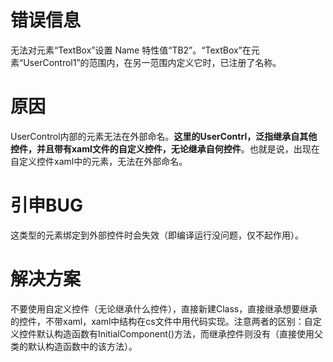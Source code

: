 # 错误信息

无法对元素“TextBox”设置 Name 特性值“TB2”。“TextBox”在元素“UserControl1”的范围内，在另一范围内定义它时，已注册了名称。

# 原因

UserControl内部的元素无法在外部命名。**这里的UserContrl，泛指继承自其他控件，并且带有xaml文件的自定义控件，无论继承自何控件**。也就是说，出现在自定义控件xaml中的元素，无法在外部命名。

# 引申BUG

这类型的元素绑定到外部控件时会失效（即编译运行没问题，仅不起作用）。

# 解决方案

不要使用自定义控件（无论继承什么控件），直接新建Class，直接继承想要继承的控件，不带xaml，xaml中结构在cs文件中用代码实现。注意两者的区别：自定义控件默认构造函数有InitialComponent()方法，而继承控件则没有（直接使用父类的默认构造函数中的该方法）。

 